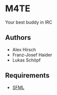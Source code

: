 # M4TE

Your best buddy in IRC

## Authors

- Alex Hirsch
- Franz-Josef Haider
- Lukas Schöpf

## Requirements

- [SFML](http://www.sfml-dev.org/)
